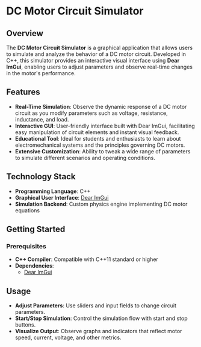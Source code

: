 # DC Motor Circuit Simulator

## Overview

The **DC Motor Circuit Simulator** is a graphical application that allows users to simulate and analyze the behavior of a DC motor circuit. Developed in C++, this simulator provides an interactive visual interface using **Dear ImGui**, enabling users to adjust parameters and observe real-time changes in the motor's performance.

## Features

- **Real-Time Simulation**: Observe the dynamic response of a DC motor circuit as you modify parameters such as voltage, resistance, inductance, and load.
- **Interactive GUI**: User-friendly interface built with Dear ImGui, facilitating easy manipulation of circuit elements and instant visual feedback.
- **Educational Tool**: Ideal for students and enthusiasts to learn about electromechanical systems and the principles governing DC motors.
- **Extensive Customization**: Ability to tweak a wide range of parameters to simulate different scenarios and operating conditions.

## Technology Stack

- **Programming Language**: C++
- **Graphical User Interface**: [Dear ImGui](https://github.com/ocornut/imgui)
- **Simulation Backend**: Custom physics engine implementing DC motor equations

## Getting Started

### Prerequisites

- **C++ Compiler**: Compatible with C++11 standard or higher
- **Dependencies**:
  - [Dear ImGui](https://github.com/ocornut/imgui)

## Usage

- **Adjust Parameters**: Use sliders and input fields to change circuit parameters.
- **Start/Stop Simulation**: Control the simulation flow with start and stop buttons.
- **Visualize Output**: Observe graphs and indicators that reflect motor speed, current, voltage, and other metrics.
